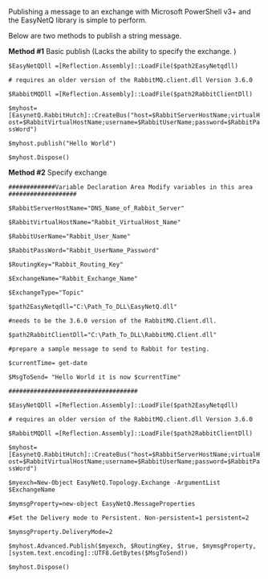 Publishing a message to an exchange with Microsoft PowerShell v3+ and the EasyNetQ library is simple to perform.   

Below are two methods to publish a string message.  

**************Method #1************** Basic publish  (Lacks the ability to specify the exchange. ) 


```````$EasyNetQDll =[Reflection.Assembly]::LoadFile($path2EasyNetqdll)```````

```````# requires an older version of the RabbitMQ.client.dll Version 3.6.0```````

```````$RabbitMQDll =[Reflection.Assembly]::LoadFile($path2RabbitClientDll)```````

```````$myhost=[EasynetQ.RabbitHutch]::CreateBus("host=$RabbitServerHostName;virtualHost=$RabbitVirtualHostName;username=$RabbitUserName;password=$RabbitPassWord")```````

```````$myhost.publish("Hello World")```````

```````$myhost.Dispose()```````

**************Method #2************** Specify exchange 

```````#############Variable Declaration Area Modify variables in this area ###################```````

```````$RabbitServerHostName="DNS_Name_of_Rabbit_Server"```````

```````$RabbitVirtualHostName="Rabbit_VirtualHost_Name"```````

```````$RabbitUserName="Rabbit_User_Name"```````

```````$RabbitPassWord="Rabbit_UserName_Password"```````

```````$RoutingKey="Rabbit_Routing_Key"```````

```````$ExchangeName="Rabbit_Exchange_Name"```````

```````$ExchangeType="Topic"```````

```````$path2EasyNetqdll="C:\Path_To_DLL\EasyNetQ.dll"```````

```````#needs to be the 3.6.0 version of the RabbitMQ.Client.dll.```````

```````$path2RabbitClientDll="C:\Path_To_DLL\RabbitMQ.Client.dll"```````

```````#prepare a sample message to send to Rabbit for testing.```````

```````$currentTime= get-date```````

```````$MsgToSend= "Hello World it is now $currentTime"```````

```````####################################```````

```````$EasyNetQDll =[Reflection.Assembly]::LoadFile($path2EasyNetqdll)```````

```````# requires an older version of the RabbitMQ.client.dll Version 3.6.0```````

```````$RabbitMQDll =[Reflection.Assembly]::LoadFile($path2RabbitClientDll)```````


```````$myhost=[EasynetQ.RabbitHutch]::CreateBus("host=$RabbitServerHostName;virtualHost=$RabbitVirtualHostName;username=$RabbitUserName;password=$RabbitPassWord")```````

```````$myexch=New-Object EasyNetQ.Topology.Exchange -ArgumentList $ExchangeName```````

```````$mymsgProperty=new-object EasyNetQ.MessageProperties ```````

```````#Set the Delivery mode to Persistent. Non-persistent=1 persistent=2```````

```````$mymsgProperty.DeliveryMode=2```````

```````$myhost.Advanced.Publish($myexch, $RoutingKey, $true, $mymsgProperty,[system.text.encoding]::UTF8.GetBytes($MsgToSend))```````

```````$myhost.Dispose()```````
